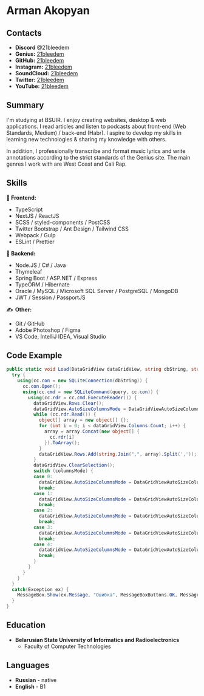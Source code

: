 # Arman Akopyan

## Contacts
* **Discord** @21bleedem
* **Genius:** [21bleedem](https://genius.com/21bleedem)
* **GitHub:** [21bleedem](https://github.com/21bleedem)
* **Instagram:** [21bleedem](https://instagram.com/21bleedem)
* **SoundCloud:** [21bleedem](https://soundcloud.com/21bleedem)
* **Twitter:** [21bleedem](https://twitter.com/21bleedem)
* **YouTube:** [21bleedem](https://youtube.com/c/21bleedem?sub_confirmation=1)

## Summary
I'm studying at BSUIR. I enjoy creating websites, desktop & web applications. I read articles and listen to podcasts about front-end (Web Standards, Medium) / back-end (Habr). I aspire to develop my skills in learning new technologies & sharing my knowledge with others.

In addition, I professionally transcribe and format music lyrics and write annotations according to the strict standards of the Genius site. The main genres I work with are West Coast and Cali Rap.

## Skills
**🌝 Frontend:**
* TypeScript
* NextJS / ReactJS
* SCSS / styled-components / PostCSS
* Twitter Bootstrap / Ant Design / Tailwind CSS
* Webpack / Gulp
* ESLint / Prettier

**🌚 Backend:**
* Node.JS / C# / Java
* Thymeleaf
* Spring Boot / ASP.NET / Express
* TypeORM / Hibernate
* Oracle / MySQL / Microsoft SQL Server / PostgreSQL / MongoDB
* JWT / Session / PassportJS

**✍️  Other:**
* Git / GitHub
* Adobe Photoshop / Figma
* VS Code, IntelliJ IDEA, Visual Studio

## Code Example
```c#
public static void Load(DataGridView dataGridView, string dbString, string query, int columnsMode) {
  try {
    using(cc.con = new SQLiteConnection(dbString)) {
      cc.con.Open();
      using(cc.cmd = new SQLiteCommand(query, cc.con)) {
        using(cc.rdr = cc.cmd.ExecuteReader()) {
          dataGridView.Rows.Clear();
          dataGridView.AutoSizeColumnsMode = DataGridViewAutoSizeColumnsMode.None;
          while (cc.rdr.Read()) {
            object[] array = new object[] {};
            for (int i = 0; i < dataGridView.Columns.Count; i++) {
              array = array.Concat(new object[] {
                cc.rdr[i]
              }).ToArray();
            }
            dataGridView.Rows.Add(string.Join(",", array).Split(','));
          }
          dataGridView.ClearSelection();
          switch (columnsMode) {
          case 0:
            dataGridView.AutoSizeColumnsMode = DataGridViewAutoSizeColumnsMode.AllCells;
            break;
          case 1:
            dataGridView.AutoSizeColumnsMode = DataGridViewAutoSizeColumnsMode.ColumnHeader;
            break;
          case 2:
            dataGridView.AutoSizeColumnsMode = DataGridViewAutoSizeColumnsMode.DisplayedCells;
            break;
          case 3:
            dataGridView.AutoSizeColumnsMode = DataGridViewAutoSizeColumnsMode.Fill;
            break;
          case 4:
            dataGridView.AutoSizeColumnsMode = DataGridViewAutoSizeColumnsMode.None;
            break;
          }
        }
      }
    }
  }
  catch(Exception ex) {
    MessageBox.Show(ex.Message, "Ошибка", MessageBoxButtons.OK, MessageBoxIcon.Error);
  }
}
```

## Education
* **Belarusian State University of Informatics and Radioelectronics**
  * Faculty of Computer Technologies

## Languages
* **Russian** - native
* **English** - B1
